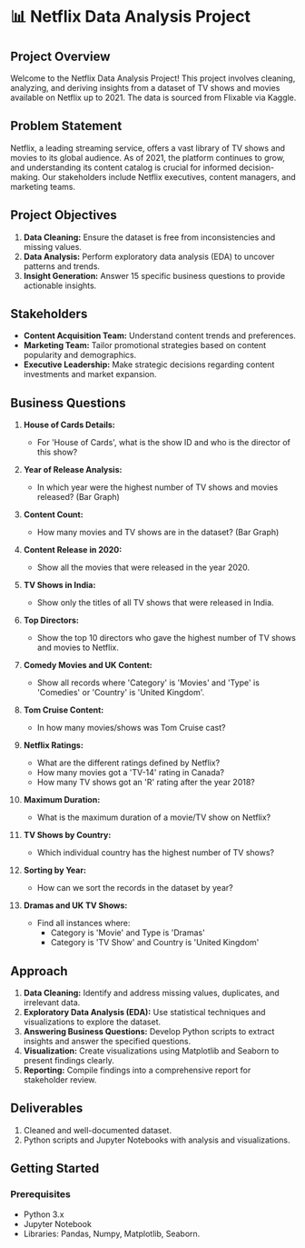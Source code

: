 # 📊 **Netflix Data Analysis Project**

## **Project Overview**
Welcome to the Netflix Data Analysis Project! This project involves cleaning, analyzing, and deriving insights from a dataset of TV shows and movies available on Netflix up to 2021. The data is sourced from Flixable via Kaggle.

## **Problem Statement**
Netflix, a leading streaming service, offers a vast library of TV shows and movies to its global audience. As of 2021, the platform continues to grow, and understanding its content catalog is crucial for informed decision-making. Our stakeholders include Netflix executives, content managers, and marketing teams.

## **Project Objectives**
1. **Data Cleaning:** Ensure the dataset is free from inconsistencies and missing values.
2. **Data Analysis:** Perform exploratory data analysis (EDA) to uncover patterns and trends.
3. **Insight Generation:** Answer 15 specific business questions to provide actionable insights.

## **Stakeholders**
- **Content Acquisition Team:** Understand content trends and preferences.
- **Marketing Team:** Tailor promotional strategies based on content popularity and demographics.
- **Executive Leadership:** Make strategic decisions regarding content investments and market expansion.

## **Business Questions**
1. **House of Cards Details:**
   - For 'House of Cards', what is the show ID and who is the director of this show?

2. **Year of Release Analysis:**
   - In which year were the highest number of TV shows and movies released? (Bar Graph)

3. **Content Count:**
   - How many movies and TV shows are in the dataset? (Bar Graph)

4. **Content Release in 2020:**
   - Show all the movies that were released in the year 2020.

5. **TV Shows in India:**
   - Show only the titles of all TV shows that were released in India.

6. **Top Directors:**
   - Show the top 10 directors who gave the highest number of TV shows and movies to Netflix.

7. **Comedy Movies and UK Content:**
   - Show all records where 'Category' is 'Movies' and 'Type' is 'Comedies' or 'Country' is 'United Kingdom'.

8. **Tom Cruise Content:**
   - In how many movies/shows was Tom Cruise cast?

9. **Netflix Ratings:**
   - What are the different ratings defined by Netflix?
   - How many movies got a 'TV-14' rating in Canada?
   - How many TV shows got an 'R' rating after the year 2018?

10. **Maximum Duration:**
    - What is the maximum duration of a movie/TV show on Netflix?

11. **TV Shows by Country:**
    - Which individual country has the highest number of TV shows?

12. **Sorting by Year:**
    - How can we sort the records in the dataset by year?

13. **Dramas and UK TV Shows:**
    - Find all instances where:
      - Category is 'Movie' and Type is 'Dramas'
      - Category is 'TV Show' and Country is 'United Kingdom'

## **Approach**
1. **Data Cleaning:** Identify and address missing values, duplicates, and irrelevant data.
2. **Exploratory Data Analysis (EDA):** Use statistical techniques and visualizations to explore the dataset.
3. **Answering Business Questions:** Develop Python scripts to extract insights and answer the specified questions.
4. **Visualization:** Create visualizations using Matplotlib and Seaborn to present findings clearly.
5. **Reporting:** Compile findings into a comprehensive report for stakeholder review.

## **Deliverables**
1. Cleaned and well-documented dataset.
2. Python scripts and Jupyter Notebooks with analysis and visualizations.

## **Getting Started**
### **Prerequisites**
- Python 3.x
- Jupyter Notebook
- Libraries: Pandas, Numpy, Matplotlib, Seaborn.
